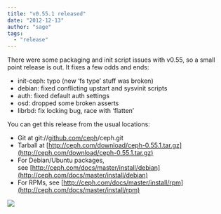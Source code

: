 ```yaml
---
title: "v0.55.1 released"
date: "2012-12-13"
author: "sage"
tags: 
  - "release"
---
```


There were some packaging and init script issues with v0.55, so a small point release is out. It fixes a few odds and ends:

- init-ceph: typo (new ‘fs type’ stuff was broken)
- debian: fixed conflicting upstart and sysvinit scripts
- auth: fixed default auth settings
- osd: dropped some broken asserts
- librbd: fix locking bug, race with ‘flatten’

You can get this release from the usual locations:

- Git at git://[github.com/ceph](http://github.com/ceph)/ceph.git
- Tarball at [http://ceph.com/download/ceph-0.55.1.tar.gz](http://ceph.com/download/ceph-0.55.1.tar.gz)
- For Debian/Ubuntu packages, see [http://ceph.com/docs/master/install/debian](http://ceph.com/docs/master/install/debian)
- For RPMs, see [http://ceph.com/docs/master/install/rpm](http://ceph.com/docs/master/install/rpm)

![](http://track.hubspot.com/__ptq.gif?a=268973&k=14&bu=http://ceph.com&r=http://ceph.com/releases/v0-55-1-released/&bvt=rss&p=wordpress)
